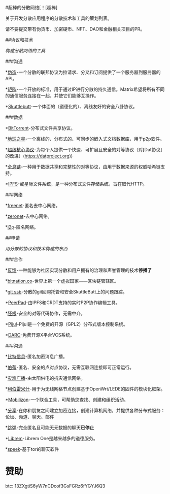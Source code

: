 #超棒的分散网络[！[超棒]



关于开发分散应用程序的分散技术和工具的策划列表。




请不要提交带有伪货币、加密硬币、NFT、DAO和金融相关项目的PR。




##协议和技术

*构建分散网络的工具*




###沟通

*[伪造](https://github.com/forgefed/forgefed)-一个分散的联邦协议为拉请求、分叉和订阅提供了一个服务器到服务器的API。

*[矩阵](https://matrix.org/)-一个开放的标准，用于通过IP进行分散的持久通信。Matrix希望将所有不同的通信服务连接在一起，并使它们能够互操作。

*[Skuttlebutt](https://www.scuttlebutt.nz/)-一个体面的（道德化的）、离线友好的安全八卦协议。



###数据

*[BitTorrent](https://en.wikipedia.org/wiki/BitTorrent)-分布式文件共享协议。

*[地球之星](https://github.com/earthstar-project/earthstar)-一个离线的、分布式的、可同步的嵌入式文档数据库，用于p2p软件。

*[超级核心协议](https://hypercore-protocol.org/)-为每个人提供一个快速、可扩展且安全的对等协议（对[Dat协议]的改进）(https://datproject.org))

*[全息链](https://github.com/holochain/holochain)-一种用于数据共享和完整性的对等协议，由用于数据来源的权威哈希链支持。

*[IPFS](https://ipfs.io/)-或星际文件系统，是一种分布式文件存储系统，旨在取代HTTP。



###网络

*[freenet](https://freenetproject.org/)-匿名去中心网络。


*[zeronet](https://zeronet.dev/)-去中心网络。


*[i2p](https://geti2p.net/en/)-匿名网络。






##申请

*用分散的协议和技术构建的东西*




###合作

*[反馈](http://backfeed.cc/)-一种能够为社区实现分散和用户拥有的治理和声誉管理的技术**停播了**

*[bitnation.co](https://bitnation.co)-世界上第一个虚拟国家——区块链管辖区。

*[git ssb](https://github.com/clehner/git-ssb)-分散的git回购托管和安全SkuttleButt上的问题跟踪。

*[PeerPad](https://peerpad.net)-由IPFS和CRDT支持的实时P2P协作编辑工具。

*[胚根](https://radicle.xyz/)-安全的对等代码协作，无需中介。

*[Pijul](https://pijul.org/)-Pijul是一个免费的开源（GPL2）分布式版本控制系统。

*[DARC](http://darcs.net/)-免费开源X平台VCS系统。



###沟通

*[比特信息](https://bitmessage.org/wiki/Main_Page)-匿名加密消息广播。

*[伯蒂](https://github.com/berty/berty)-匿名、安全的点对点协议，无需互联网连接即可正常运行。

*[灾难广播](https://disaster.radio)-由太阳供电的抗灾通信网络。



*[利伯雷米什](https://libremesh.org/)-用于为无线网格节点创建基于OpenWrt/LEDE的固件的模块化框架。

*[Mobilizon](https://joinmobilizon.org/)-一个联合工具，可帮助您查找、创建和组织活动。

*[分享](https://retroshare.cc/)-在你和朋友之间建立加密连接，创建计算机网络，并提供各种分布式服务：论坛、频道、聊天、邮件

*[跳弹](https://ricochet.im/)-完全匿名且可能无元数据的聊天**已停止**

*[Librem](https://librem.one)-Librem One是越来越多的道德服务。


*[speek](https://speek.network/)-基于tor的聊天软件


#   赞助
btc:  13ZXgtiS6yW7nCDcof3GsFGRz6fYGYJ6Q3





